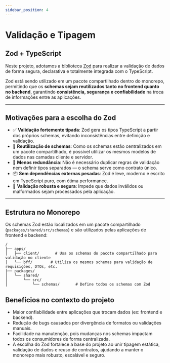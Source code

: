 ```yaml
---
sidebar_position: 4
---
```


# Validação e Tipagem

## Zod + TypeScript

Neste projeto, adotamos a biblioteca [Zod](https://zod.dev/) para realizar a validação de dados de forma segura, declarativa e totalmente integrada com o TypeScript.

Zod está sendo utilizado em um pacote compartilhado dentro do monorepo, permitindo que os **schemas sejam reutilizados tanto no frontend quanto no backend**, garantindo **consistência, segurança e confiabilidade** na troca de informações entre as aplicações.

---

## Motivações para a escolha do Zod

- ✅ **Validação fortemente tipada**: Zod gera os tipos TypeScript a partir dos próprios schemas, evitando inconsistências entre definição e validação.
- 🔁 **Reutilização de schemas**: Como os schemas estão centralizados em um pacote compartilhado, é possível utilizar os mesmos modelos de dados nas camadas cliente e servidor.
- 🚫 **Menos redundância**: Não é necessário duplicar regras de validação nem definir tipos separados — o schema serve como contrato único.
- 📦 **Sem dependências externas pesadas**: Zod é leve, moderno e escrito em TypeScript puro, com ótima performance.
- 🔐 **Validação robusta e segura**: Impede que dados inválidos ou malformados sejam processados pela aplicação.

---

## Estrutura no Monorepo

Os schemas Zod estão localizados em um pacote compartilhado (`packages/shared/src/schemas`) e são utilizados pelas aplicações de frontend e backend:

```plaintext
/
├── apps/
│   ├── client/       # Usa os schemas do pacote compartilhado para validação no cliente
│   └── bff/        # Utiliza os mesmos schemas para validação de requisições, DTOs, etc.
├── packages/
│   └── shared/        
│       └── src/
│           └── schemas/       # Define todos os schemas com Zod
```

## Benefícios no contexto do projeto

- Maior confiabilidade entre aplicações que trocam dados (ex: frontend e backend).
- Redução de bugs causados por divergência de formatos ou validações manuais.
- Facilidade na manutenção, pois mudanças nos schemas impactam todos os consumidores de forma centralizada.
- A escolha do Zod fortalece a base do projeto ao unir tipagem estática, validação de dados e reuso de contratos, ajudando a manter o monorepo mais robusto, escalável e seguro.